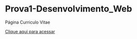 # Prova1-Desenvolvimento_Web
Página Curriculo Vitae 

<a href="https://trabalho1dsm.netlify.app/">Clique aqui para acessar</a>
